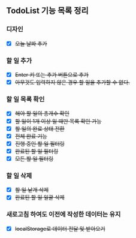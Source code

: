 ## TodoList 기능 목록 정리

### 디자인

- [x] <s>오늘 날짜 추가</s>

### 할 일 추가

- [x] <s>Enter 키 또는 추가 버튼으로 추가</s>
- [x] <s>아무것도 입력하지 않은 경우 할 일을 추가할 수 없다.</s>

### 할 일 목록 확인

- [x] <s>해야 할 일의 총개수 확인</s>
- [x] <s>할 일이 1개 이상 일 때만 목록 확인 가능</s>
- [x] <s>할 일의 완료 상태 전환</s>
- [x] <s>전체 완료 기능</s>
- [x] <s>진행 중인 할 일 필터링</s>
- [x] <s>완료된 할 일 필터링</s>
- [x] <s>모든 할 일 필터링</s>

### 할 일 삭제

- [x] <s>할 일 낱개 삭제</s>
- [x] <s>완료된 할 일 일괄 삭제</s>

### 새로고침 하여도 이전에 작성한 데이터는 유지

- [x] <s>localStorage로 데이터 전달 및 받아오기</s>
